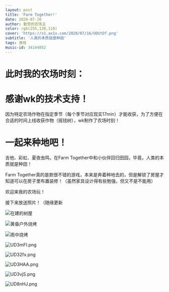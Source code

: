 ```yaml
---
layout: post
title: 'Farm Together!'
date: 2020-07-16
author: 勤劳的农场主
color: rgb(255,130,110)
cover: 'https://s1.ax1x.com/2020/07/16/UDUtDf.png'
subtitle: '人类的本质就是种田'
tags: 游戏
music-id: 34144852
---
```


# 此时我的农场时刻：

<span id="farmtime"></span>

<script>
    function time() {
        var date = new Date();
        var utime = date.getTime() - 1594790640000;
        var aseason = 17 * 60 * 1000;
        switch (Math.floor(utime/aseason)%4){
            case 0:
                var season = "冬";break;
            case 1:
                var season = "春";break;
            case 2:
                var season = "夏";break;
            case 3:
                var season = "秋";break;
        }
        var str = "农场时间: " + season + Math.floor(utime % aseason / 60000) + "/17";
        var div1 = document.getElementById("farmtime");
        div1.innerHTML = str;
    }
    setInterval(time,5000);
</script>

# 感谢wk的技术支持！

因为特定农场作物在指定季节（每个季节对应现实17min）才能收获，为了方便在合适的时间上线收获作物（摇钱树），wk制作了农场时刻！

# 一起来种地吧！

吉他、彩虹、夏夜虫鸣，在Farm Together中和小伙伴回归田园，毕竟，人类的本质就是种田！

Farm Together真的是款很不错的游戏，本来是奔着种地去的，但是解锁了房屋才知道可以在房子里布置装修！（虽然家具设计得有些勉强，但又不是不能用）

欢迎来我的农场玩！

接下来放送照片！（随缘更新

![在建的树屋](https://s1.ax1x.com/2020/07/16/UDlw40.png)

![黄昏户外烧烤](https://s1.ax1x.com/2020/07/16/UDlvPP.png)

![雨中烧烤](https://s1.ax1x.com/2020/07/16/UD1UMD.png)

![UD3mFI.png](https://s1.ax1x.com/2020/07/16/UD3mFI.png)

![UD32fx.png](https://s1.ax1x.com/2020/07/16/UD32fx.png)

![UD3HAA.png](https://s1.ax1x.com/2020/07/16/UD3HAA.png)

![UD3vjS.png](https://s1.ax1x.com/2020/07/16/UD3vjS.png)

![UD8nHJ.png](https://s1.ax1x.com/2020/07/16/UD8nHJ.png)